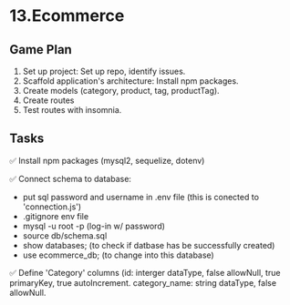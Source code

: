 # 13.Ecommerce


## Game Plan 

1. Set up project: Set up repo, identify issues. 
2. Scaffold application's architecture: Install npm packages. 
3. Create models (category, product, tag, productTag). 
4. Create routes 
5. Test routes with insomnia.

## Tasks 
<p> ✅ Install npm packages (mysql2, sequelize, dotenv) </p>

<p> ✅ Connect schema to database: </p>

* put sql password and username in .env file (this is conected to 'connection.js')
* .gitignore env file 
* mysql -u root -p (log-in w/ password)
* source db/schema.sql
* show databases; (to check if datbase has be successfully created)
* use ecommerce_db; (to change into this database)

<p> ✅ Define 'Category' columns (id: interger dataType, false allowNull, true primaryKey, true autoIncrement. category_name: string dataType, false allowNull. </p>
